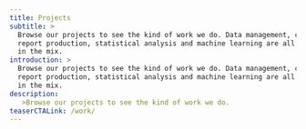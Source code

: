 ```yaml
---
title: Projects
subtitle: >
  Browse our projects to see the kind of work we do. Data management, coded
  report production, statistical analysis and machine learning are all there
  in the mix.
introduction: >
  Browse our projects to see the kind of work we do. Data management, coded
  report production, statistical analysis and machine learning are all there
  in the mix.
description:
   >Browse our projects to see the kind of work we do.
teaserCTALink: /work/
---
```

